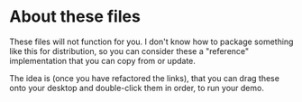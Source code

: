 # About these files

These files will not function for you. I don't know how to package something like this for distribution, so you can consider these a "reference" implementation that you can copy from or update.

The idea is (once you have refactored the links), that you can drag these onto your desktop and double-click them in order, to run your demo.
